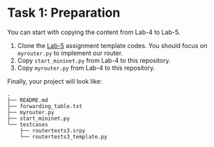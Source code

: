 # Task 1: Preparation

You can start with copying the content from Lab-4 to Lab-5.

1. Clone the [Lab-5](https://classroom.github.com/a/VlkKYsUN) assignment template codes. You should focus on `myrouter.py` to implement our router.
2. Copy `start_mininet.py` from Lab-4 to this repository.
3. Copy `myrouter.py` from Lab-4 to this repository.

Finally, your project will look like:

```text
.
├── README.md
├── forwarding_table.txt
├── myrouter.py
├── start_mininet.py
└── testcases
    ├── routertests3.srpy
    └── routertests3_template.py
```

